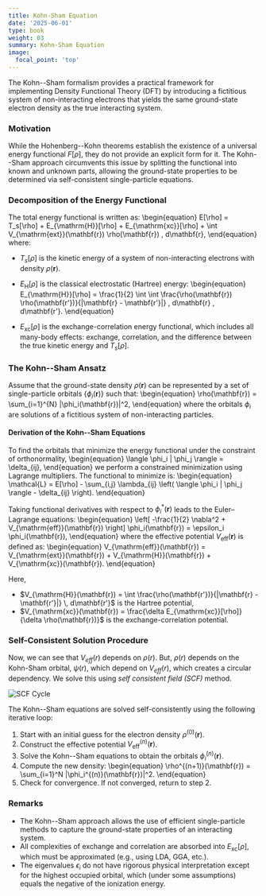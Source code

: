 ```yaml
---
title: Kohn-Sham Equation
date: '2025-06-01'
type: book
weight: 03
summary: Kohn-Sham Equation
image:
  focal_point: 'top'
---
```

<!--more-->
The Kohn--Sham formalism provides a practical framework for implementing Density Functional Theory (DFT) by introducing a fictitious system of non-interacting electrons that yields the same ground-state electron density as the true interacting system.

### Motivation

While the Hohenberg--Kohn theorems establish the existence of a universal energy functional $F[\rho]$, they do not provide an explicit form for it. The Kohn--Sham approach circumvents this issue by splitting the functional into known and unknown parts, allowing the ground-state properties to be determined via self-consistent single-particle equations.

### Decomposition of the Energy Functional

The total energy functional is written as:
\begin{equation}
    E[\rho] = T_s[\rho] + E_{\mathrm{H}}[\rho] + E_{\mathrm{xc}}[\rho] + \int V_{\mathrm{ext}}(\mathbf{r}) \rho(\mathbf{r}) \, d\mathbf{r},
\end{equation}
where:
* $T_s[\rho]$ is the kinetic energy of a system of non-interacting electrons with density $\rho(\mathbf{r})$.
* $E_{\mathrm{H}}[\rho]$ is the classical electrostatic (Hartree) energy:
    \begin{equation}
        E_{\mathrm{H}}[\rho] = \frac{1}{2} \int \int \frac{\rho(\mathbf{r}) \rho(\mathbf{r'})}{|\mathbf{r} - \mathbf{r'}|} \, d\mathbf{r} \, d\mathbf{r'}.
    \end{equation}

* $E_{\mathrm{xc}}[\rho]$ is the exchange-correlation energy functional, which includes all many-body effects: exchange, correlation, and the difference between the true kinetic energy and $T_s[\rho]$.

### The Kohn--Sham Ansatz

Assume that the ground-state density $\rho(\mathbf{r})$ can be represented by a set of single-particle orbitals $\{ \phi_i(\mathbf{r}) \}$ such that:
\begin{equation}
    \rho(\mathbf{r}) = \sum_{i=1}^{N} |\phi_i(\mathbf{r})|^2,
\end{equation}
where the orbitals $\phi_i$ are solutions of a fictitious system of non-interacting particles.

#### Derivation of the Kohn--Sham Equations

To find the orbitals that minimize the energy functional under the constraint of orthonormality,
\begin{equation}
    \langle \phi_i | \phi_j \rangle = \delta_{ij},
\end{equation}
we perform a constrained minimization using Lagrange multipliers. The functional to minimize is:
\begin{equation}
    \mathcal{L} = E[\rho] - \sum_{i,j} \lambda_{ij} \left( \langle \phi_i | \phi_j \rangle - \delta_{ij} \right).
\end{equation}

Taking functional derivatives with respect to $\phi_i^*(\mathbf{r})$ leads to the Euler–Lagrange equations:
\begin{equation}
    \left[ -\frac{1}{2} \nabla^2 + V_{\mathrm{eff}}(\mathbf{r}) \right] \phi_i(\mathbf{r}) = \epsilon_i \phi_i(\mathbf{r}),
\end{equation}
where the effective potential $V_{\mathrm{eff}}(\mathbf{r})$ is defined as:
\begin{equation}
    V_{\mathrm{eff}}(\mathbf{r}) = V_{\mathrm{ext}}(\mathbf{r}) + V_{\mathrm{H}}(\mathbf{r}) + V_{\mathrm{xc}}(\mathbf{r}).
\end{equation}

Here,
* $V_{\mathrm{H}}(\mathbf{r}) = \int \frac{\rho(\mathbf{r'})}{|\mathbf{r} - \mathbf{r'}|} \, d\mathbf{r'}$ is the Hartree potential,
* $V_{\mathrm{xc}}(\mathbf{r}) = \frac{\delta E_{\mathrm{xc}}[\rho]}{\delta \rho(\mathbf{r})}$ is the exchange-correlation potential.

### Self-Consistent Solution Procedure
Now, we can see that $V_{eff}(r)$ depends on $\rho(r)$. But, $\rho(r)$ depends on the Kohn-Sham
orbital, $\psi(r)$, which depend on $V_{eff}(r)$, which creates a circular dependency. We solve
this using _self consistent field (SCF)_ method.

<!-- {{< figure src="scf.webp" id="fig:scf" caption="SCF cycle" numbered="true">}} -->
![SCF Cycle](/uploads/dft/scf.jpg)

The Kohn--Sham equations are solved self-consistently using the following iterative loop:
1. Start with an initial guess for the electron density $\rho^{(0)}(\mathbf{r})$.
1. Construct the effective potential $V_{\mathrm{eff}}^{(n)}(\mathbf{r})$.
1. Solve the Kohn--Sham equations to obtain the orbitals $\phi_i^{(n)}(\mathbf{r})$.
1. Compute the new density:
    \begin{equation}
        \rho^{(n+1)}(\mathbf{r}) = \sum_{i=1}^N |\phi_i^{(n)}(\mathbf{r})|^2.
    \end{equation}
1. Check for convergence. If not converged, return to step 2.


### Remarks

* The Kohn--Sham approach allows the use of efficient single-particle methods to capture the ground-state properties of an interacting system.
* All complexities of exchange and correlation are absorbed into $E_{\mathrm{xc}}[\rho]$, which must be approximated (e.g., using LDA, GGA, etc.).
* The eigenvalues $\epsilon_i$ do not have rigorous physical interpretation except for the highest occupied orbital, which (under some assumptions) equals the negative of the ionization energy.
